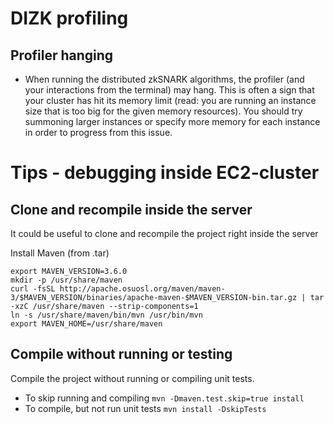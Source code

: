 # DIZK profiling

## Profiler hanging

- When running the distributed zkSNARK algorithms, the profiler (and your interactions from the terminal) may hang. This is often a sign that your cluster has hit its memory limit (read: you are running an instance size that is too big for the given memory resources). You should try summoning larger instances or specify more memory for each instance in order to progress from this issue.

# Tips - debugging inside EC2-cluster

## Clone and recompile inside the server

It could be useful to clone and recompile the project right inside the server

Install Maven (from .tar)
```
export MAVEN_VERSION=3.6.0
mkdir -p /usr/share/maven
curl -fsSL http://apache.osuosl.org/maven/maven-3/$MAVEN_VERSION/binaries/apache-maven-$MAVEN_VERSION-bin.tar.gz | tar -xzC /usr/share/maven --strip-components=1
ln -s /usr/share/maven/bin/mvn /usr/bin/mvn
export MAVEN_HOME=/usr/share/maven
```

## Compile without running or testing

Compile the project without running or compiling unit tests.

- To skip running and compiling `mvn -Dmaven.test.skip=true install`
- To compile, but not run unit tests `mvn install -DskipTests`
